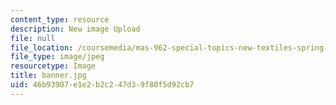 ```yaml
---
content_type: resource
description: New image Upload
file: null
file_location: /coursemedia/mas-962-special-topics-new-textiles-spring-2010/46b93907e1e2b2c247d39f80f5d92cb7_banner.jpg
file_type: image/jpeg
resourcetype: Image
title: banner.jpg
uid: 46b93907-e1e2-b2c2-47d3-9f80f5d92cb7
---
```

